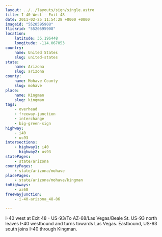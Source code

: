 ```yaml
---
layout: ../../layouts/sign/single.astro
title: I-40 West - Exit 48
date: 2011-02-25 11:54:28 +0000 +0000
imageid: "5520595908"
flickrid: "5520595908"
location:
    latitude: 35.196448
    longitude: -114.067053
country:
    name: United States
    slug: united-states
state:
    name: Arizona
    slug: arizona
county:
    name: Mohave County
    slug: mohave
place:
    name: Kingman
    slug: kingman
tags:
    - overhead
    - freeway-junction
    - interchange
    - big-green-sign
highway:
    - i40
    - us93
intersections:
    - highway1: i40
      highway2: us93
statePages:
    - state/arizona
countyPages:
    - state/arizona/mohave
placePages:
    - state/arizona/mohave/kingman
toHighways:
    - az68
freewayjunction:
    - i-40-arizona_48-86

---
```

I-40 west at Exit 48 - US-93/To AZ-68/Las Vegas/Beale St.  US-93 north leaves I-40 westbound and turns towards Las Vegas.  Eastbound, US-93 south joins I-40 through Kingman.